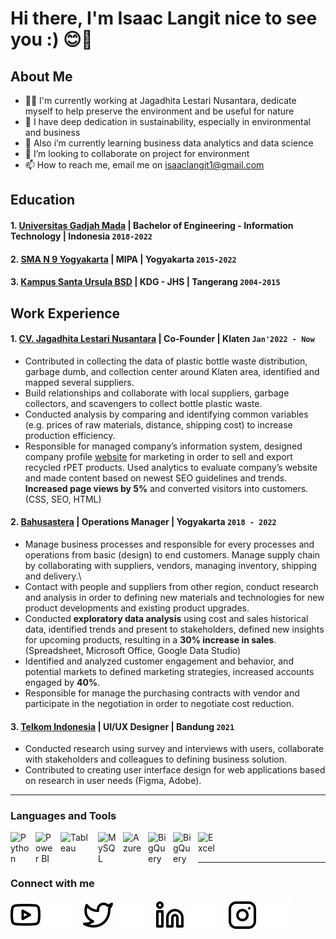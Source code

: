 # Hi there, I'm Isaac Langit nice to see you :) 😊👋

## About Me
- 🧘‍♂️ I'm currently working at Jagadhita Lestari Nusantara, dedicate myself to help preserve the environment and be useful for nature
- 🌱 I have deep dedication in sustainability, especially in environmental and business 
- 👀 Also i’m currently learning business data analytics and data science
- 💞️ I’m looking to collaborate on project for environment
- 📫 How to reach me, email me on isaaclangit1@gmail.com

## Education
#### 1. [Universitas Gadjah Mada](https://www.ugm.ac.id) | Bachelor of Engineering - Information Technology | Indonesia `2018-2022`
#### 2. [SMA N 9 Yogyakarta](https://www.sma9jogja.sch.id) | MIPA | Yogyakarta `2015-2022`
#### 3. [Kampus Santa Ursula BSD](https://www.sanurbsd-tng.sch.id) | KDG - JHS | Tangerang `2004-2015`

## Work Experience
#### 1. [CV. Jagadhita Lestari Nusantara](https://polyasta.com) | Co-Founder | Klaten `Jan'2022 - Now`
   - Contributed in collecting the data of plastic bottle waste distribution, garbage dumb, and collection center around Klaten area, identified
and mapped several suppliers.
   - Build relationships and collaborate with local suppliers, garbage collectors, and scavengers to collect bottle plastic waste.
   - Conducted analysis by comparing and identifying common variables (e.g. prices of raw materials, distance, shipping cost) to increase
production efficiency.
   - Responsible for managed company’s information system, designed company profile [website](https://polyasta.com) for marketing in order to sell and export
recycled rPET products. Used analytics to evaluate company’s website and made content based on newest SEO guidelines and trends.
**Increased page views by 5%** and converted visitors into customers. (CSS, SEO, HTML)
#### 2. [Bahusastera](https://instagram.com/bahusastera) | Operations Manager | Yogyakarta `2018 - 2022`
   - Manage business processes and responsible for every processes and operations from basic (design) to end customers. Manage supply
chain by collaborating with suppliers, vendors, managing inventory, shipping and delivery.\
   - Contact with people and suppliers from other region, conduct research and analysis in order to defining new materials and technologies
for new product developments and existing product upgrades.
   - Conducted **exploratory data analysis** using cost and sales historical data, identified trends and present to stakeholders, defined new
insights for upcoming products, resulting in a **30% increase in sales**. (Spreadsheet, Microsoft Office, Google Data Studio)
   - Identified and analyzed customer engagement and behavior, and potential markets to defined marketing strategies, increased accounts
engaged by **40%**.
   - Responsible for manage the purchasing contracts with vendor and participate in the negotiation in order to negotiate cost reduction.
#### 3. [Telkom Indonesia](https://telkom.co.id) | UI/UX Designer | Bandung `2021`
   - Conducted research using survey and interviews with users, collaborate with stakeholders and colleagues to defining business solution.
   - Contributed to creating user interface design for web applications based on research in user needs (Figma, Adobe).

---

### Languages and Tools

<img align="left" alt="Python" width="30px" src="https://upload.wikimedia.org/wikipedia/commons/thumb/c/c3/Python-logo-notext.svg/110px-Python-logo-notext.svg.png?20100317150552" style="padding-right:10px;" />
<img align="left" alt="Power BI" width="30px" src="https://powerbi.microsoft.com/pictures/application-logos/svg/powerbi.svg" style="padding-right:10px;" />
<img align="left" alt="Tableau" width="50px" src="https://logos-world.net/wp-content/uploads/2021/10/Tableau-Symbol.png" style="padding-right:10px;" />
<img align="left" alt="MySQL" width="30px" src="https://cdn.jsdelivr.net/gh/devicons/devicon/icons/mysql/mysql-original.svg" style="padding-right:10px;" />
<img align="left" alt="Azure" width="30px" src="https://upload.wikimedia.org/wikipedia/commons/f/fa/Microsoft_Azure.svg" style="padding-right:10px;" />
<img align="left" alt="BigQuery" width="30px" src="https://cdn.worldvectorlogo.com/logos/google-bigquery-logo-1.svg" style="padding-right:10px;" />
<img align="left" alt="BigQuery" width="30px" src="https://upload.wikimedia.org/wikipedia/commons/thumb/3/38/Jupyter_logo.svg/1200px-Jupyter_logo.svg.png" style="padding-right:10px;" />
<img align="left" alt="Excel" width="30px" src="https://is2-ssl.mzstatic.com/image/thumb/Purple126/v4/a8/fd/5a/a8fd5a84-c6f1-355f-3b9f-6e86598efaa3/XCEL.png/1200x630bb.png" style="padding-right:10px;" />

<br />
<br />

---
### Connect with me

[![website](./img/youtube-light.svg)](https://www.youtube.com/isaaclangit#gh-light-mode-only)
[![website](./img/youtube-dark.svg)](https://www.youtube.com/isaaclangit#gh-dark-mode-only)
&nbsp;&nbsp;
[![website](./img/twitter-light.svg)](https://twitter.com/sakskyy#gh-light-mode-only)
[![website](./img/twitter-dark.svg)](https://twitter.com/sakskyy#gh-dark-mode-only)
&nbsp;&nbsp;
[![website](./img/linkedin-light.svg)](https://www.linkedin.com/in/isaaclangit#gh-light-mode-only)
[![website](./img/linkedin-dark.svg)](https://www.linkedin.com/in/isaaclangit#gh-dark-mode-only)
&nbsp;&nbsp;
[![website](./img/instagram-light.svg)](https://instagram.com/isaaclangit#gh-light-mode-only)
[![website](./img/instagram-dark.svg)](https://instagram.com/isaaclangit#gh-dark-mode-only)
<!---
isaaclangit/isaaclangit is a ✨ special ✨ repository because its `README.md` (this file) appears on your GitHub profile.
You can click the Preview link to take a look at your changes.
--->

